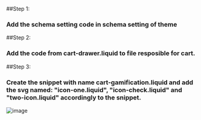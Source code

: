 ##Step 1:
### Add the schema setting code in schema setting of theme

##Step 2:
### Add the code from cart-drawer.liquid to file resposible for cart.

##Step 3:
### Create the snippet with name cart-gamification.liquid and add the svg named: "icon-one.liquid", "icon-check.liquid" and "two-icon.liquid" accordingly to the snippet.

![image](https://github.com/nishant-k-marmeto/my-componenet-progress/assets/144011719/8a7e21b7-ed39-47dd-ac7f-fd85ad055b07)
